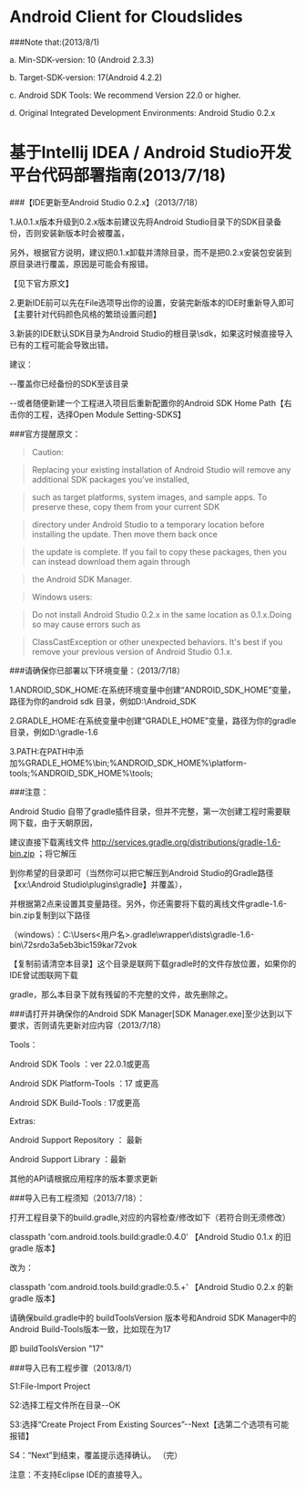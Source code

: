 
Android Client for Cloudslides
=
###Note that:(2013/8/1)

a. Min-SDK-version: 10 (Android 2.3.3)

b. Target-SDK-version: 17(Android 4.2.2)

c. Android SDK Tools: We recommend Version 22.0 or higher.

d. Original Integrated Development Environments: Android Studio 0.2.x



基于Intellij IDEA / Android Studio开发平台代码部署指南(2013/7/18)  
=
###【IDE更新至Android Studio 0.2.x】（2013/7/18）

1.从0.1.x版本升级到0.2.x版本前建议先将Android Studio目录下的SDK目录备份，否则安装新版本时会被覆盖，

  另外，根据官方说明，建议把0.1.x卸载并清除目录，而不是把0.2.x安装包安装到原目录进行覆盖，原因是可能会有报错。
  
  【见下官方原文】

2.更新IDE前可以先在File选项导出你的设置，安装完新版本的IDE时重新导入即可【主要针对代码颜色风格的繁琐设置问题】

3.新装的IDE默认SDK目录为Android Studio的根目录\sdk，如果这时候直接导入已有的工程可能会导致出错。
  
  建议：
  
  --覆盖你已经备份的SDK至该目录
  
  --或者随便新建一个工程进入项目后重新配置你的Android SDK Home Path【右击你的工程，选择Open Module Setting-SDKS】


###官方提醒原文：

>Caution: 

>Replacing your existing installation of Android Studio will remove any additional SDK packages you've installed,

>such as target platforms, system images, and sample apps. To preserve these, copy them from your current SDK 
        
>directory under Android Studio to a temporary location before installing the update. Then move them back once 
         
>the update is complete. If you fail to copy these packages, then you can instead download them again through 
         
>the Android SDK Manager.


         
>Windows users: 

>Do not install Android Studio 0.2.x in the same location as 0.1.x.Doing so may cause errors such as 

>ClassCastException or other unexpected behaviors. It's best if you remove your previous version of Android Studio 0.1.x.


###请确保你已部署以下环境变量：（2013/7/18）  

1.ANDROID_SDK_HOME:在系统环境变量中创建“ANDROID_SDK_HOME”变量，路径为你的android sdk 目录，例如D:\Android_SDK

2.GRADLE_HOME:在系统变量中创建“GRADLE_HOME”变量，路径为你的gradle目录，例如D:\gradle-1.6

3.PATH:在PATH中添加%GRADLE_HOME%\bin;%ANDROID_SDK_HOME%\platform-tools;%ANDROID_SDK_HOME%\tools;



 ###注意：

 Android Studio 自带了gradle插件目录，但并不完整，第一次创建工程时需要联网下载，由于天朝原因，

 建议直接下载离线文件 http://services.gradle.org/distributions/gradle-1.6-bin.zip ；将它解压

 到你希望的目录即可（当然你可以把它解压到Android Studio的Gradle路径【xx:\Android Studio\plugins\gradle】并覆盖），

 并根据第2点来设置其变量路径。另外，你还需要将下载的离线文件gradle-1.6-bin.zip复制到以下路径

（windows）：C:\Users\<用户名>\.gradle\wrapper\dists\gradle-1.6-bin\72srdo3a5eb3bic159kar72vok 

【复制前请清空本目录】这个目录是联网下载gradle时的文件存放位置，如果你的IDE曾试图联网下载

 gradle，那么本目录下就有残留的不完整的文件，故先删除之。


###请打开并确保你的Android SDK Manager[SDK Manager.exe]至少达到以下要求，否则请先更新对应内容（2013/7/18）

Tools：

Android SDK Tools ：ver 22.0.1或更高

Android SDK Platform-Tools ：17 或更高

Android SDK Build-Tools : 17或更高

Extras:

Android Support Repository ： 最新

Android Support Library ：最新

其他的API请根据应用程序的版本要求更新


###导入已有工程须知（2013/7/18）：

打开工程目录下的build.gradle,对应的内容检查/修改如下（若符合则无须修改）

classpath 'com.android.tools.build:gradle:0.4.0' 【Android Studio 0.1.x 的旧gradle 版本】
 
改为：
 
classpath 'com.android.tools.build:gradle:0.5.+' 【Android Studio 0.2.x 的新gradle 版本】
 
 
请确保build.gradle中的 buildToolsVersion 版本号和Android SDK Manager中的Android Build-Tools版本一致，比如现在为17
 
即 buildToolsVersion "17"




###导入已有工程步骤（2013/8/1）

S1:File-Import Project

S2:选择工程文件所在目录--OK

S3:选择“Create Project From Existing Sources”--Next【选第二个选项有可能报错】

S4：“Next”到结束，覆盖提示选择确认。
（完）

注意：不支持Eclipse IDE的直接导入。






                                                     
 
